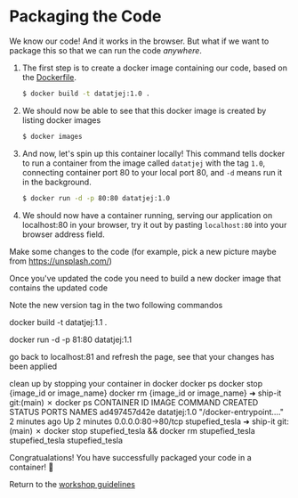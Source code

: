 # Packaging the Code

We know our code! And it works in the browser. But what if we want to package this so that we can run the code *anywhere*. 

1. The first step is to create a docker image containing our code, based on the [Dockerfile](./Dockerfile).
    ```bash
    $ docker build -t datatjej:1.0 .
    ```
1. We should now be able to see that this docker image is created by listing docker images
    ```bash
    $ docker images
    ```
1. And now, let's spin up this container locally! This command tells docker to run a container from the image called `datatjej` with the tag `1.0`, connecting container port 80 to your local port 80, and `-d` means run it in the background.
    ```bash
    $ docker run -d -p 80:80 datatjej:1.0
    ```
1. We should now have a container running, serving our application on localhost:80 in your browser, try it out by pasting `localhost:80` into your browser address field.

Make some changes to the code (for example, pick a new picture maybe from https://unsplash.com/)

Once you've updated the code you need to build a new docker image that contains the updated code

Note the new version tag in the two following commandos

docker build -t datatjej:1.1 .

docker run -d -p 81:80 datatjej:1.1

go back to localhost:81 and refresh the page, see that your changes has been applied


clean up by stopping your container in docker
docker ps
docker stop {image_id or image_name}
docker rm {image_id or image_name}
➜  ship-it git:(main) ✗ docker ps
CONTAINER ID   IMAGE          COMMAND                  CREATED         STATUS         PORTS                NAMES
ad497457d42e   datatjej:1.0   "/docker-entrypoint.…"   2 minutes ago   Up 2 minutes   0.0.0.0:80->80/tcp   stupefied_tesla
➜  ship-it git:(main) ✗ docker stop stupefied_tesla && docker rm stupefied_tesla
stupefied_tesla
stupefied_tesla


Congratualations! You have successfully packaged your code in a container! :clap:

Return to the [workshop guidelines](./README.md)